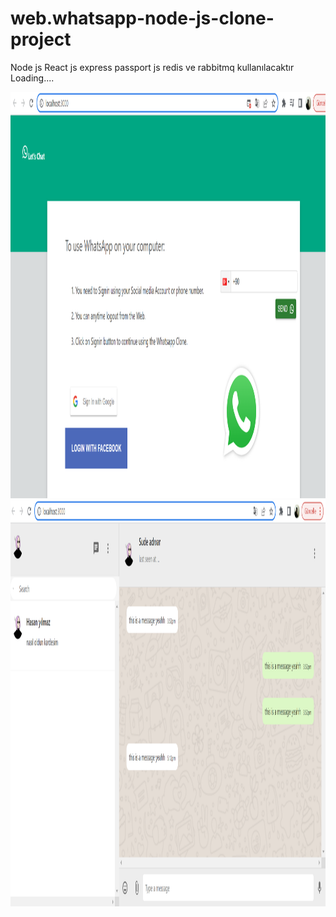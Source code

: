 # web.whatsapp-node-js-clone-project

Node js React js express passport js redis ve rabbitmq kullanılacaktır
Loading....

<img src="https://github.com/nuri35/web.whatsapp-node-js-clone-project/blob/master/images/2.PNG" alt="arduino" width="850" height="650"/>

<img src="https://github.com/nuri35/web.whatsapp-node-js-clone-project/blob/master/images/chat.PNG" alt="arduino" width="850" height="650"/>